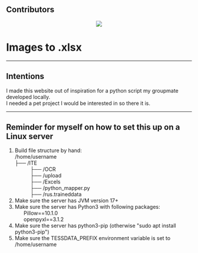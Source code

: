 <h2>Contributors</h2>

<p style="text-align: center;">
<a href = "https://github.com/narcissusTheFlower/image-to-Xlsx/graphs/contributors">
  <img src = "https://contrib.rocks/image?repo=narcissusTheFlower/image-to-Xlsx"/>
</a>
</p>

<h1>Images to .xlsx</h1> 
<hr>
<h2>Intentions</h2>
I made this website out of inspiration for a python script my groupmate developed locally.<br>
I needed a pet project I would be interested in so there it is.
<hr>
<h2>Reminder for myself on how to set this up on a Linux server</h2>
<ol>
<li>Build file structure by hand:<br>
/home/username<br>
├── /ITE<br>
&ensp;&ensp;&ensp;&ensp;&ensp;&ensp;├── /OCR <br>
&ensp;&ensp;&ensp;&ensp;&ensp;&ensp;├── /upload <br>
&ensp;&ensp;&ensp;&ensp;&ensp;&ensp;├── /Excels <br>
&ensp;&ensp;&ensp;&ensp;&ensp;&ensp;├── /python_mapper.py <br>
&ensp;&ensp;&ensp;&ensp;&ensp;&ensp;├── /rus.traineddata <br>
</li>
<li>Make sure the server has JVM version 17+</li>
<li>Make sure the server has Python3 with following packages: 
<ul>Pillow==10.1.0<br>openpyxl==3.1.2
</ul>
<li>Make sure the server has python3-pip (otherwise "sudo apt install python3-pip")</li></li>
<li>Make sure the TESSDATA_PREFIX environment variable is set to /home/username</li>
</ol>



